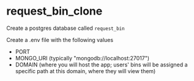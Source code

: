 # request_bin_clone

Create a postgres database called `request_bin`

Create a .env file with the following values
- PORT
- MONGO_URI (typically "mongodb://localhost:27017")
- DOMAIN (where you will host the app; users' bins will be assigned a specific path at this domain, where they will view them)